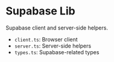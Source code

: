 # Supabase Lib

Supabase client and server-side helpers.
- `client.ts`: Browser client
- `server.ts`: Server-side helpers
- `types.ts`: Supabase-related types 
